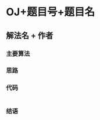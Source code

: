 # OJ+题目号+题目名

## 解法名 + 作者

### 主要算法

### 思路

### 代码

```cpp

```

### 结语

<!-- 
For example（提交时删除这里的注释）

# 老OJ #1 A+B问题

## 基础解法 by [Zhu J.Y.](https://oj.stemstar.com/user/88)

### 主要算法

顺序结构

### 思路

创建两个变量a, b，分别存储输入的两个整数，然后输出a+b的结果。

### 代码

```cpp
// OJ #1 A+B问题
#include <iostream>

int main(int argc, char *argv[])
{
    int a, b;
    std::cin >> a >> b;
    std::cout << a + b << std::endl;
    return 0;
}

```

### 结语

注意输入输出流的方向。
 -->
